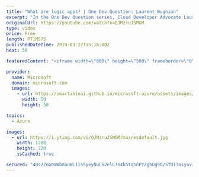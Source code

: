 ```yaml
---
title: "What are logic apps? | One Dev Question: Laurent Bugnion"
excerpt: "In the One Dev Question series, Cloud Developer Advocate Laurent Bugnion explains various development features of Azure. In this video, Laurent explains what Logic apps are.    Get more information at: http://gslb.ch/266c-onedevquestion  Create your free Azure account today: https://aka.ms/TryAzure1"
originalUrl: https://youtube.com/watch?v=QJMzruJSMGM
type: video
price: Free
length: PT1M57S
publishedDateTime: 2019-03-27T15:16:00Z
heat: 50

featuredContent: "<iframe width=\"800\" height=\"500\" frameborder=\"0\" src=\"https://www.youtube.com/embed/QJMzruJSMGM\" allow=\"accelerometer; autoplay; encrypted-media; gyroscope; picture-in-picture\" allowfullscreen></iframe>"

provider:
  name: Microsoft
  domain: microsoft.com
  images:
    - url: https://smartableai.github.io/microsoft-azure/assets/images/organizations/microsoft.com-50x50.jpg
      width: 50
      height: 50

topics:
  - Azure

images:
  - url: https://i.ytimg.com/vi/QJMzruJSMGM/maxresdefault.jpg
    width: 1280
    height: 720
    isCached: true

secured: "4Bs2Z6G0mWbmanWL11S5yeyNuL52elL7n4hStqSnPzZghUg9O/SfUi3nsyavJ6+KmT8IV9yO2RZ9ZB88AUMgBM3yzs+svhM7Ymmjw4zYuGINbW1AgBvh5gDhEvuiPQCvzSW2l2nwrkSaQD1k/pr6QKwTssFzJjJqlIovuze2xcOhTg0aGV9fhHtoDaNSU0jXeOAuidVg/pp5cBO82tIWsQqv4Ta9EH8c5pVU/M4EAQXBzm8+zC3zCc45oMSXJFWQ8/wkl5y5V8xIXKxtNMNfiyqajdj6+Gs5sH+SHMpNBTv9kab1G6OToBqr9sdI0r8atsU38/Zsg+ZhYNPHj9b93g5edrp6LAIBmcMno4B5Uw+B1xWei9XRvqwUfhjWhYtbPdbyv3DmruKryc5YWOf3PgFgx9JQaHlI74yPJh2ACPE=;6MGs5MxLGdxFi92mdGoOGg=="
---
```



